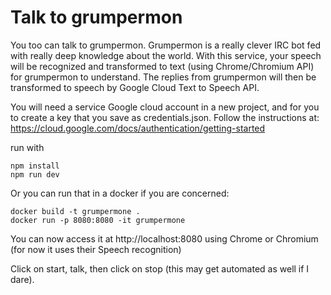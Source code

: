 # Talk to grumpermon

You too can talk to grumpermon. Grumpermon is a really clever IRC bot fed with really deep knowledge about the world.
With this service, your speech will be recognized and transformed to text (using Chrome/Chromium API) for grumpermon to
understand. The replies from grumpermon will then be transformed to speech by Google Cloud Text to Speech API.

You will need a service Google cloud account in a new project, and for you to create a key that you save as credentials.json.
Follow the instructions at:  https://cloud.google.com/docs/authentication/getting-started

run with

```shell
npm install 
npm run dev
```

Or you can run that in a docker if you are concerned:

```shell
docker build -t grumpermone .
docker run -p 8080:8080 -it grumpermone
```

You can now access it at http://localhost:8080 using Chrome or Chromium (for now it uses their Speech recognition)

Click on start, talk, then click on stop (this may get automated as well if I dare).

